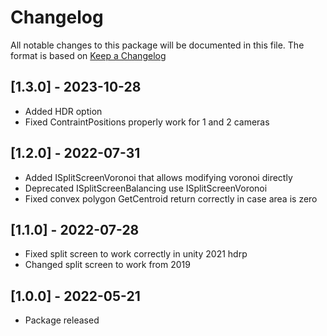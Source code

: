 # Changelog
All notable changes to this package will be documented in this file. The format is based on [Keep a Changelog](http://keepachangelog.com/en/1.0.0/)

## [1.3.0] - 2023-10-28
- Added HDR option
- Fixed ContraintPositions properly work for 1 and 2 cameras

## [1.2.0] - 2022-07-31
- Added ISplitScreenVoronoi that allows modifying voronoi directly
- Deprecated ISplitScreenBalancing use ISplitScreenVoronoi 
- Fixed convex polygon GetCentroid return correctly in case area is zero

## [1.1.0] - 2022-07-28
- Fixed split screen to work correctly in unity 2021 hdrp
- Changed split screen to work from 2019

## [1.0.0] - 2022-05-21
- Package released